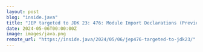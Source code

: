 ```yaml
---
layout: post
blog: "inside.java"
title: "JEP targeted to JDK 23: 476: Module Import Declarations (Preview)"
date: 2024-05-06T00:00:00Z
image: images/java.png
remote_url: "https://inside.java/2024/05/06/jep476-targeted-to-jdk23/"
---
```

